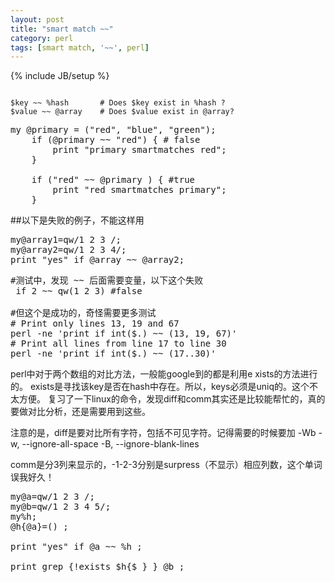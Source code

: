 ```yaml
---
layout: post
title: "smart match ~~"
category: perl
tags: [smart match, '~~', perl]
---
```

{% include JB/setup %}

<code>
$key ~~ %hash       # Does $key exist in %hash ?
$value ~~ @array    # Does $value exist in @array?
</code>

<pre lang="perl">
my @primary = ("red", "blue", "green");
    if (@primary ~~ "red") { # false
        print "primary smartmatches red";
    }

    if ("red" ~~ @primary ) { #true
        print "red smartmatches primary";
    }
</pre>


##以下是失败的例子，不能这样用
<pre lang="perl">
my@array1=qw/1 2 3 /; 
my@array2=qw/1 2 3 4/;
print "yes" if @array ~~ @array2;
</pre>

<pre lang="perl">
#测试中，发现 ~~ 后面需要变量，以下这个失败
 if 2 ~~ qw(1 2 3) #false
 
#但这个是成功的，奇怪需要更多测试
# Print only lines 13, 19 and 67
perl -ne 'print if int($.) ~~ (13, 19, 67)' 
# Print all lines from line 17 to line 30
perl -ne 'print if int($.) ~~ (17..30)'
</pre>


perl中对于两个数组的对比方法，一般能google到的都是利用e
xists的方法进行的。
exists是寻找该key是否在hash中存在。所以，keys必须是uniq的。这个不太方便。
复习了一下linux的命令，发现diff和comm其实还是比较能帮忙的，真的要做对比分析，还是需要用到这些。

注意的是，diff是要对比所有字符，包括不可见字符。记得需要的时候要加  -Wb
-w, --ignore-all-space
-B, --ignore-blank-lines

comm是分3列来显示的，-1-2-3分别是surpress（不显示）相应列数，这个单词误我好久！

<pre lang="perl">
my@a=qw/1 2 3 /;
my@b=qw/1 2 3 4 5/;
my%h;
@h{@a}=() ;

print "yes" if @a ~~ %h ;

print grep {!exists $h{$_} } @b ;
</pre>

